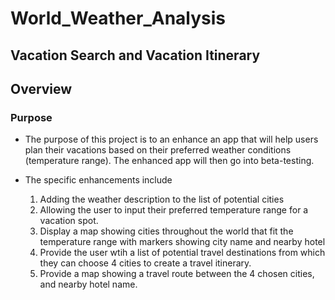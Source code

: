 # World_Weather_Analysis

## Vacation Search and Vacation Itinerary


## Overview


### Purpose

* The purpose of this project is to an enhance an app that will help users plan their vacations based on their preferred weather conditions (temperature range).   The enhanced app will then go into beta-testing.

* The specific enhancements include
    1. Adding the weather description to the list of potential cities
    2. Allowing the user to input their preferred temperature range for a vacation spot.
    3. Display a map showing cities throughout the world that fit the temperature range with markers showing city name and nearby hotel
    4. Provide the user wtih a list of potential travel destinations from which they can choose 4 cities to create a travel itinerary.
    5. Provide a map showing a travel route between the 4 chosen cities, and nearby hotel name.
